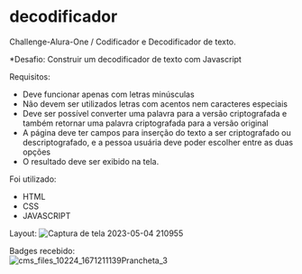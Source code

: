 # decodificador
Challenge-Alura-One / Codificador e Decodificador de texto.

*Desafio: Construir um decodificador de texto com Javascript

Requisitos: 
- Deve funcionar apenas com letras minúsculas
- Não devem ser utilizados letras com acentos nem caracteres especiais
- Deve ser possível converter uma palavra para a versão criptografada e também retornar uma palavra criptografada para a versão original
- A página deve ter campos para inserção do texto a ser criptografado ou descriptografado, e a pessoa usuária deve poder escolher entre as duas opções
 - O resultado deve ser exibido na tela.
 
 
Foi utilizado:
* HTML
* CSS
* JAVASCRIPT

Layout: ![Captura de tela 2023-05-04 210955](https://user-images.githubusercontent.com/93100302/236355657-e049e263-2e9c-4cca-9d17-97558d5b2af5.png)


Badges recebido:
<br>
![cms_files_10224_1671211139Prancheta_3](https://github.com/fpanap/decodificador/assets/93100302/d330fe8d-e77d-458e-a5ce-3a0c11f87727)
